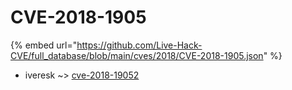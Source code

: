 # CVE-2018-1905
{% embed url="https://github.com/Live-Hack-CVE/full_database/blob/main/cves/2018/CVE-2018-1905.json" %}

* iveresk ~> [cve-2018-19052](https://www.alice-snow.ru/2018/database/cve-2018-1905/cve-2018-19052-iveresk)